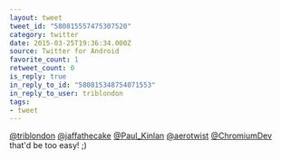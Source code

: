 ```yaml
---
layout: tweet
tweet_id: "580815557475307520"
category: twitter
date: 2015-03-25T19:36:34.000Z
source: Twitter for Android
favorite_count: 1
retweet_count: 0
is_reply: true
in_reply_to_id: "580815348754071553"
in_reply_to_user: triblondon
tags:
- tweet
---
```


[@triblondon](https://twitter.com/@triblondon) [@jaffathecake](https://twitter.com/@jaffathecake) [@Paul_Kinlan](https://twitter.com/@Paul_Kinlan) [@aerotwist](https://twitter.com/@aerotwist) [@ChromiumDev](https://twitter.com/@ChromiumDev) that'd be too easy! ;)

